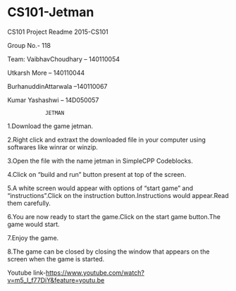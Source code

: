 # CS101-Jetman
CS101 Project
                                    Readme
2015-CS101

Group No.- 118

Team:
VaibhavChoudhary – 140110054

Utkarsh More – 140110044

BurhanuddinAttarwala –140110067

Kumar Yashashwi – 14D050057







                JETMAN

1.Download the game jetman.

2.Right click and extraxt the downloaded file in your computer using softwares like winrar or winzip.

3.Open the file with the name jetman in SimpleCPP Codeblocks.

4.Click on “build and run” button present at top of the screen.

5.A white screen would appear with options of “start game” and “instructions”.Click on the instruction button.Instructions would appear.Read them carefully.

6.You are now ready to start the game.Click on the start game button.The game would start.

7.Enjoy the game.

8.The game can be closed by closing the window that appears on the screen when the game is started.

Youtube link-https://www.youtube.com/watch?v=m5_I_f77DiY&feature=youtu.be




